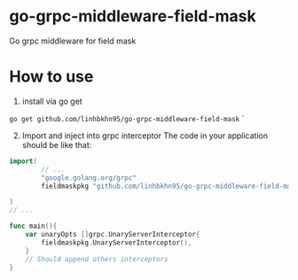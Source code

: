 # go-grpc-middleware-field-mask
Go grpc middleware for field mask

# How to use
1. install via go get 

 `go get github.com/linhbkhn95/go-grpc-middleware-field-mask`
`

2. Import and inject into grpc interceptor
The code in your application should be like that:
``` Go
import(
        // ...
        "google.golang.org/grpc"
    	fieldmaskpkg "github.com/linhbkhn95/go-grpc-middleware-field-mask"

)
// ...

func main(){
    var unaryOpts []grpc.UnaryServerInterceptor{
		fieldmaskpkg.UnaryServerInterceptor(),
    }
    // Should append others interceptors
}
```